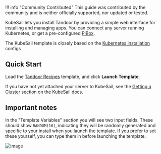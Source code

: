 !!! info "Community Contributed"
    This guide was contributed by the community and is neither officially supported, nor updated or tested.

KubeSail lets you install Tandoor by providing a simple web interface for installing and managing apps. You can connect any server running Kubernetes, or get a pre-configured [PiBox](https://www.kickstarter.com/projects/pastudan/pibox-a-modular-raspberry-pi-storage-server).

<!-- A portion of every PiBox sale goes toward supporting Tandoor development. -->

The KubeSail template is closely based on the [Kubernetes installation]([docs/install/k8s](https://github.com/vabene1111/recipes/tree/develop/docs/install/k8s)) configs

## Quick Start

Load the [Tandoor Recipes](https://kubesail.com/template/PastuDan/Tandoor%20Recipes) template, and click **Launch Template**.

If you have not yet attached your server to KubeSail, see the [Getting a Cluster](https://docs.kubesail.com/guides/bare-metal/) section on the KubeSail docs.

## Important notes

In the "Template Variables" section you will see two input fields. These should show `RANDOM(16)`, indicating they will be randomly generated and specific to your install when you launch the template. If you prefer to set these yourself, you can type them in before launching the template.

![image](https://user-images.githubusercontent.com/1296162/140431276-b823ba1c-175c-436a-9ed9-35bc62f8744e.png)

